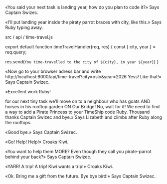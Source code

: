 «You said your next task is landing year, how do you plan to code it?» Says Captain Swizec.

«I'll put landing year inside the piraty parrot braces with city, like this.» Says Ruby typing away.

src / api / time-travel.js

export default function timeTravelHandler(req, res) {
 const { city, year } = req.query;

 res.send(`You time-travelled to the city of ${city}, in year ${year}`)
}


«Now go to your browser adress bar and write
http://localhost:8000/api/time-travel?city=oslo&year=2026
Yess! Like that!» Says Captain Swizec.


«Excellent work Ruby!

for our next tiny task we'll move on to a neighbour who has goats AND horses in his rooftop garden ON Our Bridge! No, wait for it! We need to find a way to add a Pirate Princess to your TimeShip code Ruby. Thousand thanks Captain Swizec and bye.» Says Lizabeth and climbs after Ruby along the rooftops.

«Good bye.» Says Captain Swizec.

«Go! Help! Help!» Croaks Kiwi.

«You want to help them MORE? Even though they call you pirate-parrot behind your back?» Says Captain Swizec.

«YARR! A trip! A trip! Kiwi wants a trip!» Croaks Kiwi.

«Ok. Bring me a gift from the future. Bye bye bird!» Says Captain Swizec.

